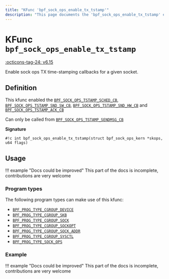 ```yaml
---
title: "KFunc 'bpf_sock_ops_enable_tx_tstamp'"
description: "This page documents the 'bpf_sock_ops_enable_tx_tstamp' eBPF kfunc, including its definition, usage, program types that can use it, and examples."
---
```

# KFunc `bpf_sock_ops_enable_tx_tstamp`

<!-- [FEATURE_TAG](bpf_sock_ops_enable_tx_tstamp) -->
[:octicons-tag-24: v6.15](https://github.com/torvalds/linux/commit/59422464266f8baa091edcb3779f0955a21abf00)
<!-- [/FEATURE_TAG] -->

Enable sock ops TX time-stamping callbacks for a given socket.

## Definition

This kfunc enabled the [`BPF_SOCK_OPS_TSTAMP_SCHED_CB`](../program-type/BPF_PROG_TYPE_SOCK_OPS.md#bpf_sock_ops_tstamp_sched_cb), [`BPF_SOCK_OPS_TSTAMP_SND_SW_CB`](../program-type/BPF_PROG_TYPE_SOCK_OPS.md#bpf_sock_ops_tstamp_snd_sw_cb), [`BPF_SOCK_OPS_TSTAMP_SND_HW_CB`](../program-type/BPF_PROG_TYPE_SOCK_OPS.md#bpf_sock_ops_tstamp_snd_hw_cb) and [`BPF_SOCK_OPS_TSTAMP_ACK_CB`](../program-type/BPF_PROG_TYPE_SOCK_OPS.md#bpf_sock_ops_tstamp_ack_cb) 

Can only be called from [`BPF_SOCK_OPS_TSTAMP_SENDMSG_CB`](../program-type/BPF_PROG_TYPE_SOCK_OPS.md#bpf_sock_ops_tstamp_sendmsg_cb)

**Signature**

<!-- [KFUNC_DEF] -->
`#!c int bpf_sock_ops_enable_tx_tstamp(struct bpf_sock_ops_kern *skops, u64 flags)`
<!-- [/KFUNC_DEF] -->

## Usage

!!! example "Docs could be improved"
    This part of the docs is incomplete, contributions are very welcome

### Program types

The following program types can make use of this kfunc:

<!-- [KFUNC_PROG_REF] -->
- [`BPF_PROG_TYPE_CGROUP_DEVICE`](../program-type/BPF_PROG_TYPE_CGROUP_DEVICE.md)
- [`BPF_PROG_TYPE_CGROUP_SKB`](../program-type/BPF_PROG_TYPE_CGROUP_SKB.md)
- [`BPF_PROG_TYPE_CGROUP_SOCK`](../program-type/BPF_PROG_TYPE_CGROUP_SOCK.md)
- [`BPF_PROG_TYPE_CGROUP_SOCKOPT`](../program-type/BPF_PROG_TYPE_CGROUP_SOCKOPT.md)
- [`BPF_PROG_TYPE_CGROUP_SOCK_ADDR`](../program-type/BPF_PROG_TYPE_CGROUP_SOCK_ADDR.md)
- [`BPF_PROG_TYPE_CGROUP_SYSCTL`](../program-type/BPF_PROG_TYPE_CGROUP_SYSCTL.md)
- [`BPF_PROG_TYPE_SOCK_OPS`](../program-type/BPF_PROG_TYPE_SOCK_OPS.md)
<!-- [/KFUNC_PROG_REF] -->

### Example

!!! example "Docs could be improved"
    This part of the docs is incomplete, contributions are very welcome

